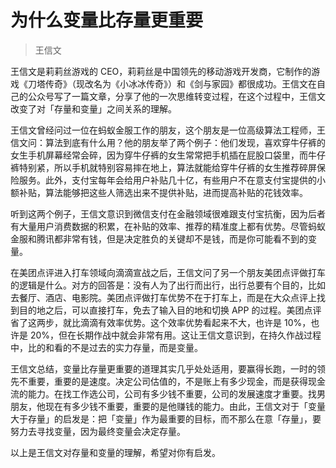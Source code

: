# 为什么变量比存量更重要

> 王信文

王信文是莉莉丝游戏的 CEO，莉莉丝是中国领先的移动游戏开发商，它制作的游戏《刀塔传奇》（现改名为《小冰冰传奇》）和《剑与家园》都很成功。王信文在自己的公众号写了一篇文章，分享了他的一次思维转变过程，在这个过程中，王信文改变了对「存量和变量」之间关系的理解。

王信文曾经问过一位在蚂蚁金服工作的朋友，这个朋友是一位高级算法工程师，王信文问：算法到底有什么用？他的朋友举了两个例子：他们发现，喜欢穿牛仔裤的女生手机屏幕经常会碎，因为穿牛仔裤的女生常常把手机插在屁股口袋里，而牛仔裤特别紧，所以手机就特别容易摔在地上，算法就能给穿牛仔裤的女生推荐碎屏保险服务。此外，支付宝每年会给用户补贴几十亿，有些用户不在意支付宝提供的小额补贴，算法能够把这些人筛选出来不提供补贴，进而提高补贴的花钱效率。

听到这两个例子，王信文意识到微信支付在金融领域很难跟支付宝抗衡，因为后者有大量用户消费数据的积累，在补贴的效率、推荐的精准度上都有优势。尽管蚂蚁金服和腾讯都非常有钱，但是决定胜负的关键却不是钱，而是你可能看不到的变量。

在美团点评进入打车领域向滴滴宣战之后，王信文问了另一个朋友美团点评做打车的逻辑是什么。对方的回答是：没有人为了出行而出行，出行总要有个目的，比如去餐厅、酒店、电影院。美团点评做打车优势不在于打车上，而是在大众点评上找到目的地之后，可以直接打车，免去了输入目的地和切换 APP 的过程。美团点评省了这两步，就比滴滴有效率优势。这个效率优势看起来不大，也许是 10%，也许是 20%，但在长期作战中就会非常有用。这让王信文意识到，在持久作战过程中，比的和看的不是过去的实力存量，而是变量。

王信文总结，变量比存量更重要的道理其实几乎处处适用，要赢得长跑，一时的领先不重要，重要的是速度。决定公司估值的，不是账上有多少现金，而是获得现金流的能力。在找工作选公司，公司有多少钱不重要，公司的发展速度才重要。找男朋友，他现在有多少钱不重要，重要的是他赚钱的能力。由此，王信文对于「变量大于存量」的启发是：把「变量」作为最重要的目标，而不那么在意「存量」，要努力去寻找变量，因为最终变量会决定存量。

以上是王信文对存量和变量的理解，希望对你有启发。

